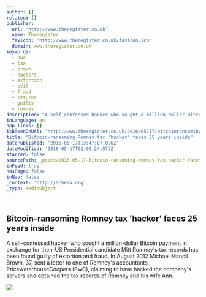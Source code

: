 ```yaml
---
author: []
related: []
publisher:
  url: 'http://www.theregister.co.uk'
  name: Theregister
  favicon: 'http://www.theregister.co.uk/favicon.ico'
  domain: www.theregister.co.uk
keywords:
  - pwc
  - tax
  - brown
  - hackers
  - extortion
  - evil
  - fraud
  - returns
  - guilty
  - romney
description: "A self-confessed hacker who sought a million-dollar Bitcoin payment in exchange for then-US Presidential candidate Mitt Romney's tax records has been found guilty of extortion and fraud. In August 2012 Michael Mancil Brown, 37, sent a letter to one of Romney's accountants, PricewaterhouseCoopers (PwC), claiming to have hacked the company's servers and obtained the tax records of Romney and his wife Ann."
inLanguage: en
app_links: []
isBasedOnUrl: 'http://www.theregister.co.uk/2016/05/17/bitcoinransoming_romney_hacker_faces_25_years_inside/'
title: "Bitcoin-ransoming Romney tax 'hacker' faces 25 years inside"
datePublished: '2016-05-17T13:47:07.826Z'
dateModified: '2016-05-17T02:08:24.972Z'
starred: false
sourcePath: _posts/2016-05-17-bitcoin-ransoming-romney-tax-hacker-faces-25-years-inside.md
inFeed: true
hasPage: false
inNav: false
_context: 'http://schema.org'
_type: MediaObject

---
```

<article style=""><h1>Bitcoin-ransoming Romney tax 'hacker' faces 25 years inside</h1><p>A self-confessed hacker who sought a million-dollar Bitcoin payment in exchange for then-US Presidential candidate Mitt Romney's tax records has been found guilty of extortion and fraud. In August 2012 Michael Mancil Brown, 37, sent a letter to one of Romney's accountants, PricewaterhouseCoopers (PwC), claiming to have hacked the company's servers and obtained the tax records of Romney and his wife Ann.</p><img src="https://regmedia.co.uk/2016/02/01/drevil2.jpg?x=1200&amp;y=794" /></article>